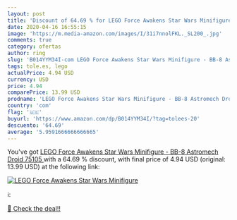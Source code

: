 ```yaml
---
layout: post
title: 'Discount of 64.69 % for LEGO Force Awakens Star Wars Minifigure '
date: 2020-04-16 16:55:15
image: 'https://m.media-amazon.com/images/I/31i7nnolFKL._SL200_.jpg'
comments: true
category: ofertas
author: ring
slug: 'B014YYM34I-com LEGO Force Awakens Star Wars Minifigure - BB-8 Astromech...'
tags: tole.es, lego
actualPrice: 4.94 USD
currency: USD
price: 4.94
comparePrice: 13.99 USD
prodname: 'LEGO Force Awakens Star Wars Minifigure - BB-8 Astromech Droid  75105 '
country: 'com'
flag: '🇺🇸'
buyurl: 'https://www.amazon.com/dp/B014YYM34I/?tag=tolees-20'
descuento: '64.69'
average: '5.9591666666666665'
---
```


You've got [LEGO Force Awakens Star Wars Minifigure - BB-8 Astromech Droid  75105 ](https://www.amazon.com/dp/B014YYM34I/?tag=tolees-20) with a  64.69 % discount, with final price of 4.94 USD (original: 13.99 USD) at the following link:

[![LEGO Force Awakens Star Wars Minifigure ](https://m.media-amazon.com/images/I/31i7nnolFKL._SL200_.jpg)](https://www.amazon.com/dp/B014YYM34I/?tag=tolees-20)

ℹ️:


[🛒 Check the deal!!](https://www.amazon.com/dp/B014YYM34I/?tag=tolees-20)
